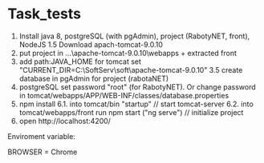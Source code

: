 # Task_tests

1. Install java 8, postgreSQL (with pgAdmin), project (RabotyNET, front), NodeJS
1.5 Download apach-tomcat-9.0.10
2. put project in ...\apache-tomcat-9.0.10\webapps + extracted front
3. add path:JAVA_HOME for tomcat set "CURRENT_DIR=C:\SoftServ\soft\apache-tomcat-9.0.10"
3.5 create database in pgAdmin for project (rabotaNET)
4. postgreSQL set password "root" (for RabotyNET). Or change password in tomcat/webapps/APP/WEB-INF/classes/database.properties
5. npm install
6.1. into tomcat/bin "startup" // start tomcat-server
6.2. into tomcat/webapps/front run npm start  ("ng serve") // initialize project
7. open http://localhost:4200/


Enviroment variable:

BROWSER = Chrome


